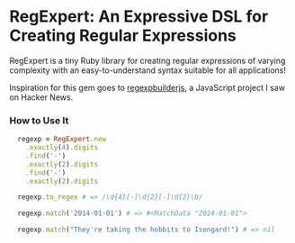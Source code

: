 # RegExpert: An Expressive DSL for Creating Regular Expressions

RegExpert is a tiny Ruby library for creating regular expressions of varying complexity with an easy-to-understand syntax suitable for all applications!

Inspiration for this gem goes to [regexpbuilderjs](https://github.com/thebinarysearchtree/regexpbuilderjs), a JavaScript project I saw on Hacker News.

### How to Use It

```ruby
  regexp = RegExpert.new
    .exactly(4).digits
    .find('-')
    .exactly(2).digits
    .find('-')
    .exactly(2).digits

  regexp.to_regex # => /\d{4}[-]\d{2}[-]\d{2}\b/

  regexp.match('2014-01-01') # => #<MatchData "2014-01-01">

  regexp.match("They're taking the hobbits to Isengard!") # => nil
```